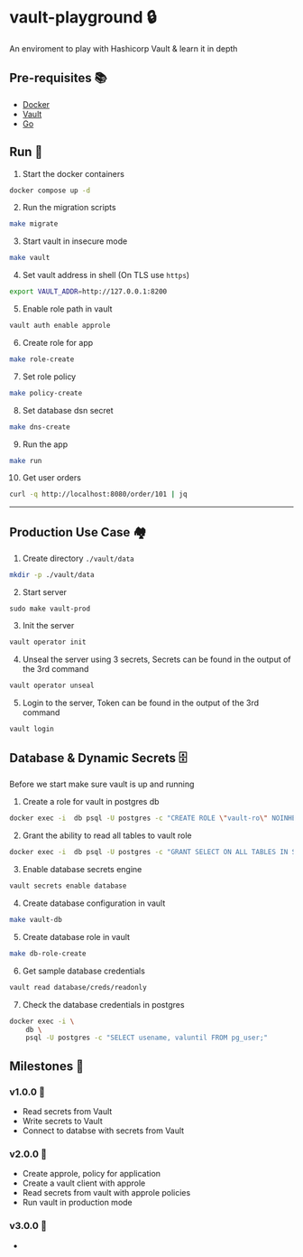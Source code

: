 # vault-playground 🔒
An enviroment to play with Hashicorp Vault &amp; learn it in depth

## Pre-requisites 📚

- [Docker](https://www.docker.com/)
- [Vault](https://www.vaultproject.io/)
- [Go](https://go.dev/doc/install)

## Run 💨

1. Start the docker containers
```bash
docker compose up -d
```

2. Run the migration scripts
```bash
make migrate
```

3. Start vault in insecure mode
```bash
make vault
```

4. Set vault address in shell (On TLS use `https`)
```bash
export VAULT_ADDR=http://127.0.0.1:8200
```

5. Enable role path in vault
```bash
vault auth enable approle
```

6. Create role for app
```bash
make role-create
```

7. Set role policy
```bash
make policy-create
```

8. Set database dsn secret
```bash
make dns-create
```

9. Run the app
```bash
make run
```

10. Get user orders
```bash
curl -q http://localhost:8080/order/101 | jq
```

--- 

## Production Use Case 🏘

1. Create directory `./vault/data`
```bash
mkdir -p ./vault/data
```

2. Start server 
```shell 
sudo make vault-prod
```

3. Init the server
```bash
vault operator init
```

4. Unseal the server using 3 secrets, Secrets can be found in the output of the 3rd command
```bash
vault operator unseal
```

5. Login to the server, Token can be found in the output of the 3rd command
```bash
vault login
```

## Database & Dynamic Secrets 🗄

Before we start make sure vault is up and running

1. Create a role for vault in postgres db
```bash
docker exec -i  db psql -U postgres -c "CREATE ROLE \"vault-ro\" NOINHERIT;"
```

2. Grant the ability to read all tables to vault role
```bash
docker exec -i  db psql -U postgres -c "GRANT SELECT ON ALL TABLES IN SCHEMA public TO \"vault-ro\";"
``` 

3. Enable database secrets engine
```bash
vault secrets enable database
```

4. Create database configuration in vault
```bash
make vault-db
```

5. Create database role in vault
```bash
make db-role-create
```

6. Get sample database credentials
```bash
vault read database/creds/readonly
```

7. Check the database credentials in postgres
```bash
docker exec -i \       
    db \
    psql -U postgres -c "SELECT usename, valuntil FROM pg_user;"
```


## Milestones 🚀

### v1.0.0 🎯
- Read secrets from Vault
- Write secrets to Vault
- Connect to databse with secrets from Vault

### v2.0.0 🎯
- Create approle, policy for application
- Create a vault client with approle
- Read secrets from vault with approle policies
- Run vault in production mode

### v3.0.0 🎯
- 